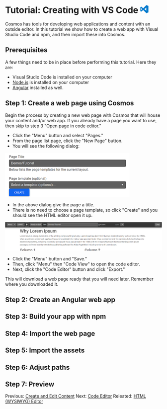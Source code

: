 # Tutorial: Creating with VS Code ![VS Code Icon](https://github.com/CosmosSoftware/Cosmos.Cms/blob/main/Documentation/Content/Editors/vs-code-icon.png)

Cosmos has tools for developing web applications and content with an outside editor. In this tutorial we show how to create a web app with Visual Studio Code and npm, and then import these into Cosmos.

## Prerequisites

A few things need to be in place before performing this tutorial.  Here they are:

* Visual Studio Code is installed on your computer
* [Node.js](https://nodejs.org/) is installed on your computer
* [Angular](https://angular.io) installed as well.
 
## Step 1: Create a web page using Cosmos
 
Begin the process by creating a new web page with Cosmos that will house your content and/or web app. If you already have a page you want to use, then skip to step 3 "Open page in code editor."
 
 * Click the "Menu" button and select "Pages."
 * From the page list page, click the "New Page" button.
 * You will see the following dialog:

![Create page dialog](https://github.com/CosmosSoftware/Cosmos.Cms/blob/main/Documentation/Content/Editors/create-page-dialog.png)

 * In the above dialog give the page a title.
 * There is no need to choose a page template, so click "Create" and you should see the HTML editor open it up.

![New Lorem Ipsum Page](https://github.com/CosmosSoftware/Cosmos.Cms/blob/main/Documentation/Content/Editors/new-lorem-ipsom-page.png)

 * Click the "Menu" button and "Save."
 * Then, click "Menu" then "Code View" to open the code editor.
 * Next, click the "Code Editor" button and click "Export."

This will download a web page ready that you will need later. Remember where you downloaded it.

## Step 2: Create an Angular web app

## Step 3: Build your app with npm

## Step 4: Import the web page

## Step 5: Import the assets

## Step 6: Adjust paths

## Step 7: Preview




Previous: [Create and Edit Content](https://github.com/CosmosSoftware/Cosmos.Cms/tree/main/Documentation/Content) Next: [Code Editor](https://github.com/CosmosSoftware/Cosmos.Cms/blob/main/Documentation/Content/Editors/CodeEditor.md) Releated: [HTML (WYSIWYG) Editor](https://github.com/CosmosSoftware/Cosmos.Cms/edit/main/Documentation/Content/Editors/WYSIWYG(HTMLEditor).md)
